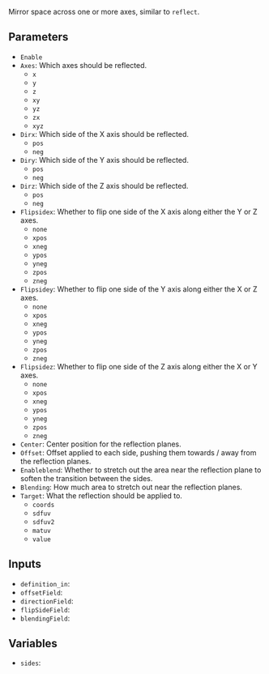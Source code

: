 Mirror space across one or more axes, similar to `reflect`.

## Parameters

* `Enable`
* `Axes`: Which axes should be reflected.
  * `x`
  * `y`
  * `z`
  * `xy`
  * `yz`
  * `zx`
  * `xyz`
* `Dirx`: Which side of the X axis should be reflected.
  * `pos`
  * `neg`
* `Diry`: Which side of the Y axis should be reflected.
  * `pos`
  * `neg`
* `Dirz`: Which side of the Z axis should be reflected.
  * `pos`
  * `neg`
* `Flipsidex`: Whether to flip one side of the X axis along either the Y or Z axes.
  * `none`
  * `xpos`
  * `xneg`
  * `ypos`
  * `yneg`
  * `zpos`
  * `zneg`
* `Flipsidey`: Whether to flip one side of the Y axis along either the X or Z axes.
  * `none`
  * `xpos`
  * `xneg`
  * `ypos`
  * `yneg`
  * `zpos`
  * `zneg`
* `Flipsidez`: Whether to flip one side of the Z axis along either the X or Y axes.
  * `none`
  * `xpos`
  * `xneg`
  * `ypos`
  * `yneg`
  * `zpos`
  * `zneg`
* `Center`: Center position for the reflection planes.
* `Offset`: Offset applied to each side, pushing them towards / away from the reflection planes.
* `Enableblend`: Whether to stretch out the area near the reflection plane to soften the transition between the sides.
* `Blending`: How much area to stretch out near the reflection planes.
* `Target`: What the reflection should be applied to.
  * `coords`
  * `sdfuv`
  * `sdfuv2`
  * `matuv`
  * `value`

## Inputs

* `definition_in`: 
* `offsetField`: 
* `directionField`: 
* `flipSideField`: 
* `blendingField`: 

## Variables

* `sides`: 